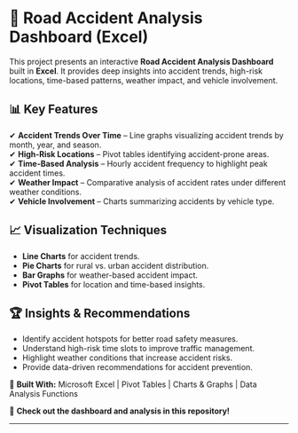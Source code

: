 # 🚗 Road Accident Analysis Dashboard (Excel)  

This project presents an interactive **Road Accident Analysis Dashboard** built in **Excel**. It provides deep insights into accident trends, high-risk locations, time-based patterns, weather impact, and vehicle involvement.  

## 📊 Key Features  
✔ **Accident Trends Over Time** – Line graphs visualizing accident trends by month, year, and season.  
✔ **High-Risk Locations** – Pivot tables identifying accident-prone areas.  
✔ **Time-Based Analysis** – Hourly accident frequency to highlight peak accident times.  
✔ **Weather Impact** – Comparative analysis of accident rates under different weather conditions.  
✔ **Vehicle Involvement** – Charts summarizing accidents by vehicle type.  

## 📈 Visualization Techniques  
- **Line Charts** for accident trends.  
- **Pie Charts** for rural vs. urban accident distribution.  
- **Bar Graphs** for weather-based accident impact.  
- **Pivot Tables** for location and time-based insights.  

## 🏆 Insights & Recommendations  
- Identify accident hotspots for better road safety measures.  
- Understand high-risk time slots to improve traffic management.  
- Highlight weather conditions that increase accident risks.  
- Provide data-driven recommendations for accident prevention.  

📌 **Built With:** Microsoft Excel | Pivot Tables | Charts & Graphs | Data Analysis Functions  

🔗 **Check out the dashboard and analysis in this repository!**  

---
